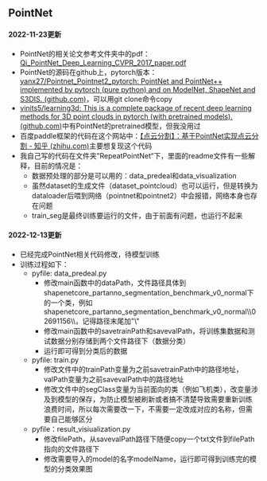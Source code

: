 ## PointNet

#### 2022-11-23更新
- PointNet的相关论文参考文件夹中的pdf： [Qi_PointNet_Deep_Learning_CVPR_2017_paper.pdf](Qi_PointNet_Deep_Learning_CVPR_2017_paper.pdf) 
- PointNet的源码在github上，pytorch版本：[yanx27/Pointnet_Pointnet2_pytorch: PointNet and PointNet++ implemented by pytorch (pure python) and on ModelNet, ShapeNet and S3DIS. (github.com)](https://github.com/yanx27/Pointnet_Pointnet2_pytorch)，可以用git clone命令copy
- [vinits5/learning3d: This is a complete package of recent deep learning methods for 3D point clouds in pytorch (with pretrained models). (github.com)](https://github.com/vinits5/learning3d)中有PointNet的pretrained模型，但我没用过
- 百度paddle框架的代码在这个网站中：[【点云分割】：基于PointNet实现点云分割 - 知乎 (zhihu.com)](https://zhuanlan.zhihu.com/p/580974019)主要想复现这个代码
- 我自己写的代码在文件夹”RepeatPointNet“下，里面的readme文件有一些解释，目前的情况是：
  - 数据预处理的部分是可以用的：data_predeal和data_visualization
  - 虽然dataset的生成文件（dataset_pointcloud）也可以运行，但是转换为dataloader后喂到网络（pointnet和pointnet2）中会报错，网络本身也存在问题
  - train_seg是最终训练要运行的文件，由于前面有问题，也运行不起来


#### 2022-12-13更新
- 已经完成PointNet相关代码修改，待模型训练
- 训练过程如下：
  - pyfile: data_predeal.py
    - 修改main函数中的dataPath，文件路径具体到shapenetcore_partanno_segmentation_benchmark_v0_normal下的一个类，例如shapenetcore_partanno_segmentation_benchmark_v0_normal\\\02691156\\\，记得路径末尾加"\\\"
    - 修改main函数中的savetrainPath和savevalPath，将训练集数据和测试数据分别存储到两个文件路径下（数据分类）
    - 运行即可得到分类后的数据
  - pyfile: train.py
    - 修改文件中的trainPath变量为之前savetrainPath中的路径地址，valPath变量为之前savevalPath中的路径地址
    - 修改文件中的segClass变量为当前面向的类（例如飞机类），改变量涉及到模型的保存，为防止模型被刷新或者搞不清楚导致需要重新训练浪费时间，所以每次需要改一下，不需要一定改成对应的名称，但需要自己能够区分
  - pyfile：result_visiualization.py
    - 修改filePath，从savevalPath路径下随便copy一个txt文件到filePath指向的文件路径下
    - 修改需要导入的model的名字modelName，运行即可得到训练完的模型的分类效果图
